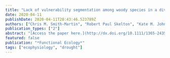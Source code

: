 ```yaml
---
title: "Lack of vulnerability segmentation among woody species in a diverse dry sclerophyll woodland community"
date: 2020-04-11
publishDate: 2020-04-11T20:43:46.523789Z
authors: ["Chris M. Smith-Martin", "Robert Paul Skelton", "Kate M. Johnson", "Christopher Lucani", "Timothy J. Brodribb"]
publication_types: ["2"]
abstract: "[Access the paper here.](http://dx.doi.org/10.1111/1365-2435.13519) Recent findings suggest that tree mortality and post-drought recovery of gas exchange can be predicted from loss of function within the water transport system. Understanding the susceptibility of plants to hydraulic damage requires knowledge about the vulnerability of different plant organs to stress-induced hydraulic dysfunction. This is particularly important in the context of vulnerability segmentation between plant tissues which is believed to protect more energetically costly tissues, such as woody stems, by sacrificing cheaper leaves early under drought conditions. Differences in vulnerability segmentation between co-occurring plant species could explain divergent behaviours during drought, yet there are few studies considering how this characteristic may vary within a plant community. Here we investigated community-wide vulnerability segmentation by comparing leaf/shoot and stem vulnerability in all coexistent dominant canopy and understory woody species in a diverse dry sclerophyll woodland community, including multiple angiosperms and one gymnosperm. Previously published terminal leaf/shoot vulnerability to loss of water transport capacity was compared with stem xylem vulnerability to embolism measured on the same species at the same site. We calculated hydraulic safety margins for stems to determine variation in the risk of hydraulic failure during drought among species. The xylem of all species was found to be highly resistant to hydraulic dysfunction, with only two of the eight species exhibiting significantly different vulnerability to the overall mean. No evidence of vulnerability segmentation between shoots/leaves and stems was found in seven of the eight species. Phylogenetically diverse canopy and understory species in this evergreen sclerophyll woodland appear to have evolved similar strategies of drought resistance, including low xylem vulnerability to embolism and general lack of vulnerability segmentation. This convergence in hydraulic safety indicates a lack of hydraulic niche partitioning in this woodland community."
featured: false
publication: "*Functional Ecology*"
tags: ["ecophysiology", "drought"]
---
```


